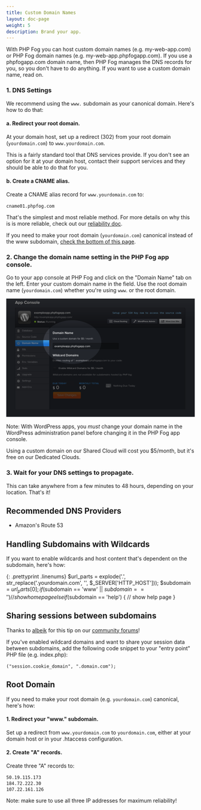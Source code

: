 ```yaml
---
title: Custom Domain Names
layout: doc-page
weight: 5
description: Brand your app. 
---
```


With PHP Fog you can host custom domain names (e.g. my-web-app.com) or PHP Fog domain names (e.g. my-web-app.phpfogapp.com). If you use a phpfogapp.com domain name, then PHP Fog manages the DNS records for you, so you don't have to do anything. If you want to use a custom domain name, read on.

### 1. DNS Settings

We recommend using the `www.` subdomain as your canonical domain. Here's how to do that:

#### a. Redirect your root domain.

At your domain host, set up a redirect (302) from your root domain (`yourdomain.com`) to `www.yourdomain.com`. 

This is a fairly standard tool that DNS services provide. If you don't see an option for it at your domain host, contact their support services and they should be able to do that for you.

#### b. Create a CNAME alias.

Create a CNAME alias record for `www.yourdomain.com` to: 

	cname01.phpfog.com

That's the simplest and most reliable method. For more details on why this is is more reliable, check out our [reliability doc](/reliability).

If you need to make your root domain (`yourdomain.com`) canonical instead of the www subdomain, [check the bottom of this page](#rootdomain).

### 2. Change the domain name setting in the PHP Fog app console.

Go to your app console at PHP Fog and click on the "Domain Name" tab on the left. Enter your custom domain name in the field. Use the root domain name (`yourdomain.com`) whether you're using `www`. or the root domain.

<img class="screenshot" src="/img/screenshots/domain.png" alt="Custom Domain"/>

Note: With WordPress apps, you *must* change your domain name in the WordPress administration panel before changing it in the PHP Fog app console.

Using a custom domain on our Shared Cloud will cost you $5/month, but it's free on our Dedicated Clouds. 

### 3. Wait for your DNS settings to propagate.

This can take anywhere from a few minutes to 48 hours, depending on your location. That's it!

## Recommended DNS Providers

* Amazon's Route 53
<!-- add more TKTK -->

## Handling Subdomains with Wildcards

If you want to enable wildcards and host content that's dependent on the subdomain, here's how:

{: .prettyprint .linenums} 
	$url_parts = explode('.', str_replace('.yourdomain.com', '', $_SERVER['HTTP_HOST']));
	$subdomain = $url_parts[0];
	if ($subdomain == 'www' || $subdomain == '') {
		// show home page
	} else if ($subdomain == 'help') {
		// show help page
	}

## Sharing sessions between subdomains

Thanks to [albeik](http://community.phpfog.com/discussion/85/sharing-sessions-between-subdomains) for this tip on our [community forums](http://community.phpfog.com)!

If you've enabled wildcard domains and want to share your session data between subdomains, add the following code snippet to your "entry point" PHP file (e.g. index.php):

	("session.cookie_domain", ".domain.com");

## <a id="rootdomain"></a> Root Domain

If you need to make your root domain (e.g. `yourdomain.com`) canonical, here's how:

#### 1. Redirect your "www." subdomain.

Set up a redirect from `www.yourdomain.com` to `yourdomain.com`, either at your domain host or in your .htaccess configuration. 

#### 2. Create "A" records.

Create three "A" records to: 

	50.19.115.173
	184.72.222.30
	107.22.161.126

Note: make sure to use all three IP addresses for maximum reliability!
